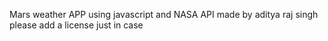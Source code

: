 Mars weather APP using javascript and NASA API made by aditya raj singh
please add a license just in case 
